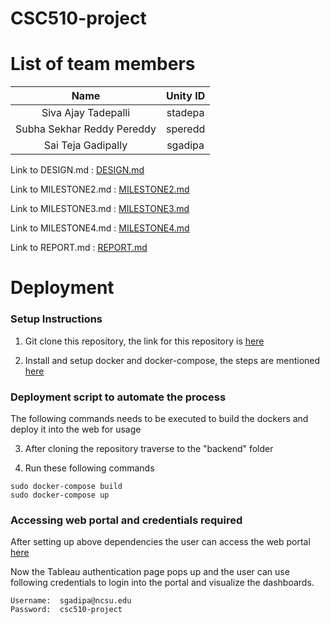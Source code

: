 # CSC510-project

# List of team members


| Name | Unity ID |
| :---: | :---: |
| Siva Ajay Tadepalli | stadepa |
| Subha Sekhar Reddy Pereddy | speredd |
| Sai Teja Gadipally | sgadipa |

Link to DESIGN.md : [DESIGN.md](https://github.ncsu.edu/sgadipa/csc510-project/blob/master/DESIGN.md)


Link to MILESTONE2.md : [MILESTONE2.md](https://github.ncsu.edu/sgadipa/csc510-project/blob/master/MILESTONE2.md)


Link to MILESTONE3.md : [MILESTONE3.md](https://github.ncsu.edu/sgadipa/csc510-project/blob/master/MILESTONE3.md)


Link to MILESTONE4.md : [MILESTONE4.md](https://github.ncsu.edu/sgadipa/csc510-project/blob/master/MILESTONE4.md)

Link to REPORT.md : [REPORT.md](https://github.ncsu.edu/sgadipa/csc510-project/blob/master/REPORT.md)


# Deployment

### Setup Instructions 

1) Git clone this repository, the link for this repository is [here](https://github.ncsu.edu/sgadipa/csc510-project)


2) Install and setup docker and docker-compose, the steps are mentioned [here](https://www.digitalocean.com/community/tutorials/how-to-install-docker-compose-on-ubuntu-18-04)


### Deployment script to automate the process


The following commands needs to be executed to build the dockers and deploy it into the web for usage

3) After cloning the repository traverse to the "backend" folder 


4) Run these following commands
```````
sudo docker-compose build
sudo docker-compose up
```````

### Accessing web portal and credentials required


After setting up above dependencies the user can access the web portal [here](http://ec2-3-82-251-8.compute-1.amazonaws.com/)


Now the Tableau authentication page pops up and the user can use following credentials to login into the portal and visualize the dashboards. 

```````
Username:  sgadipa@ncsu.edu
Password:  csc510-project
````````
